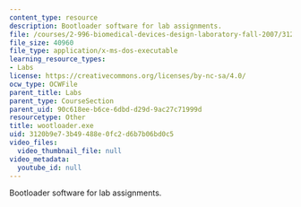 ```yaml
---
content_type: resource
description: Bootloader software for lab assignments.
file: /courses/2-996-biomedical-devices-design-laboratory-fall-2007/3120b9e73b49488e0fc2d6b7b06bd0c5_wootloader.exe
file_size: 40960
file_type: application/x-ms-dos-executable
learning_resource_types:
- Labs
license: https://creativecommons.org/licenses/by-nc-sa/4.0/
ocw_type: OCWFile
parent_title: Labs
parent_type: CourseSection
parent_uid: 90c618ee-b6ce-6dbd-d29d-9ac27c71999d
resourcetype: Other
title: wootloader.exe
uid: 3120b9e7-3b49-488e-0fc2-d6b7b06bd0c5
video_files:
  video_thumbnail_file: null
video_metadata:
  youtube_id: null
---
```

Bootloader software for lab assignments.